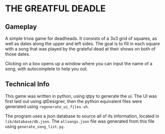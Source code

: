 # THE GREATFUL DEADLE
## Gameplay
A simple trivia game for deadheads. It consists of a 3x3 grid of squares, as well as dates
along the upper and left sides. The goal is to fill in each square with a song that was played
by the grateful dead at their shows on both of those dates.

Clicking on a box opens up a window where you can input the name of a song, with autocomplete to
help you out.

## Technical Info
This game was written in python, using qtpy to generate the ui. The UI was first laid out using 
qtDesigner, then the python equivalent files were generated using `regenerate_ui_files.sh`.

The program uses a json database to source all of its information, located in `lib/database/db.json`.
The `allsongs.json` file was generated from this file using `generate_song_list.py`.